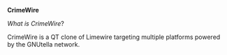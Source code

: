****CrimeWire****

*What is CrimeWire*?

CrimeWire is a QT clone of Limewire targeting multiple platforms powered by the GNUtella network. 